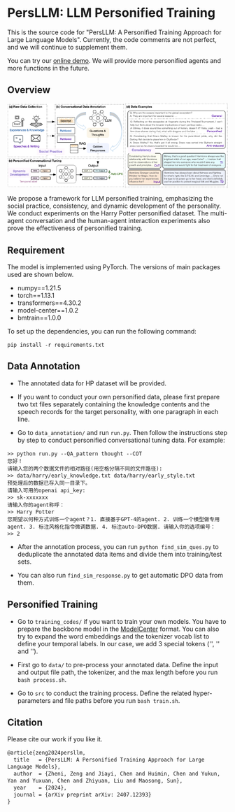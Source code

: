 # PersLLM: LLM Personified Training 

This is the source code for "PersLLM: A Personified Training Approach for Large Language Models". Currently, the code comments are not perfect, and we will continue to supplement them.

You can try our [online demo](http://label.shuzibeijing.cn:5173/). We will provide more personified agents and more functions in the future.

## Overview
![image](https://github.com/Ellenzzn/PersLLM/blob/main/figs/personified-main.png)

We propose a framework for LLM personified training, emphasizing the social practice, consistency, and dynamic development of the personality. We conduct experiments on the Harry Potter personified dataset. The multi-agent conversation and the human-agent interaction experiments also prove the effectiveness of personified training.

## Requirement

The model is implemented using PyTorch. The versions of main packages used are shown below.

- numpy==1.21.5
- torch==1.13.1
- transformers==4.30.2
- model-center==1.0.2
- bmtrain==1.0.0
  
To set up the dependencies, you can run the following command:
```
pip install -r requirements.txt
```

## Data Annotation

- The annotated data for HP dataset will be provided. 

- If you want to conduct your own personified data, please first prepare two txt files separately containing the knowledge contents and the speech records for the target personality, with one paragraph in each line. 

- Go to `data_annotation/` and run `run.py`. Then follow the instructions step by step to conduct personified conversational tuning data. For example:

```
>> python run.py --QA_pattern thought --COT
您好！
请输入您的两个数据文件的相对路径(用空格分隔不同的文件路径): 
>> data/harry/early_knowledge.txt data/harry/early_style.txt
预处理后的数据已存入同一目录下。
请输入可用的openai api_key:
>> sk-xxxxxxx
请输入你的agent称呼：
>> Harry Potter
您期望以何种方式训练一个agent？1. 直接基于GPT-4的agent. 2. 训练一个模型做专用agent. 3. 标注风格化指令微调数据. 4. 标注auto-DPO数据. 请输入你的选项编号：
>> 2
```

- After the annotation process, you can run `python find_sim_ques.py` to deduplicate the annotated data items and divide them into training/test sets. 

- You can also run `find_sim_response.py` to get automatic DPO data from them.

## Personified Training

- Go to `training_codes/` if you want to train your own models. You have to prepare the backbone model in the [ModelCenter](https://github.com/OpenBMB/ModelCenter) format. You can also try to expand the word embeddings and the tokenizer vocab list to define your temporal labels. In our case, we add 3 special tokens ('<TIME-I>', '<TIME-II>' and '<TIME-III>').

- First go to `data/` to pre-process your annotated data. Define the input and output file path, the tokenizer, and the max length before you run `bash process.sh`.

- Go to `src` to conduct the training process. Define the related hyper-parameters and file paths before you run `bash train.sh`.

## Citation

Please cite our work if you like it.
```
@article{zeng2024persllm,
  title   = {PersLLM: A Personified Training Approach for Large Language Models},
  author  = {Zheni, Zeng and Jiayi, Chen and Huimin, Chen and Yukun, Yan and Yuxuan, Chen and Zhiyuan, Liu and Maosong, Sun},
  year    = {2024},
  journal = {arXiv preprint arXiv: 2407.12393}
}
```
